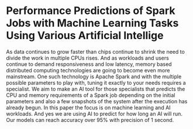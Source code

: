 # Performance Predictions of Spark Jobs with Machine Learning Tasks Using Various Artificial Intellige

As data continues to grow faster than chips continue to shrink the need to divide the work in multiple CPUs rises. And as workloads and users continue to demand responsiveness and low latency, memory based distributed computing technologies are going to become even more mainstream. One such technology is Apache Spark and with the multiple possible parameters to play with, tuning it exactly to your needs requires a specialist. We aim to make an AI tool for those specialists that predicts the CPU and memory requirements of a Spark job depending on the initial parameters and also a few snapshots of the system after the execution has already begun. In this paper the focus is on machine learning and AI workloads. And yes we are using AI to predict for how long an AI will run. Our models can reach accuracy over 95% with precision of 1 second.
